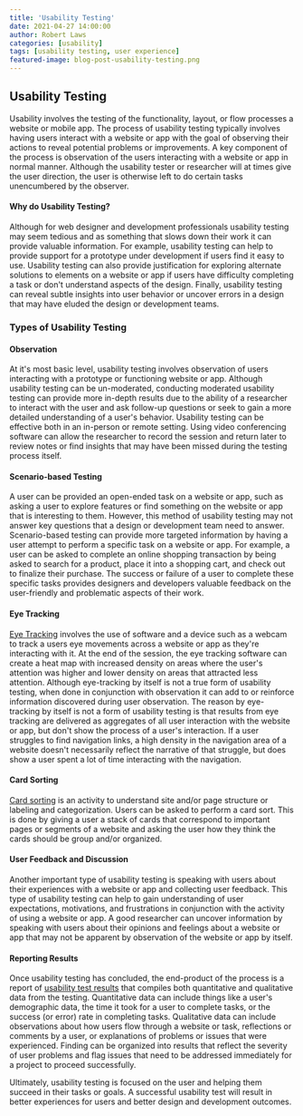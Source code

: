 ```yaml
---
title: 'Usability Testing'
date: 2021-04-27 14:00:00
author: Robert Laws
categories: [usability]
tags: [usability testing, user experience]
featured-image: blog-post-usability-testing.png
---
```


## Usability Testing

Usability involves the testing of the functionality, layout, or flow processes a website or mobile app. The process of usability testing typically involves having users interact with a website or app with the goal of observing their actions to reveal potential problems or improvements.<!-- more --> A key component of the process is observation of the users interacting with a website or app in normal manner. Although the usability tester or researcher will at times give the user direction, the user is otherwise left to do certain tasks unencumbered by the observer.

#### Why do Usability Testing?

Although for web designer and development professionals usability testing may seem tedious and as something that slows down their work it can provide valuable information. For example, usability testing can help to provide support for a prototype under development if users find it easy to use. Usability testing can also provide justification for exploring alternate solutions to elements on a website or app if users have difficulty completing a task or don't understand aspects of the design. Finally, usability testing can reveal subtle insights into user behavior or uncover errors in a design that may have eluded the design or development teams.

### Types of Usability Testing

#### Observation

At it's most basic level, usability testing involves observation of users interacting with a prototype or functioning website or app. Although usability testing can be un-moderated, conducting moderated usability testing can provide more in-depth results due to the ability of a researcher to interact with the user and ask follow-up questions or seek to gain a more detailed understanding of a user's behavior. Usability testing can be effective both in an in-person or remote setting. Using video conferencing software can allow the researcher to record the session and return later to review notes or find insights that may have been missed during the testing process itself.

#### Scenario-based Testing

A user can be provided an open-ended task on a website or app, such as asking a user to explore features or find something on the website or app that is interesting to them. However, this method of usability testing may not answer key questions that a design or development team need to answer. Scenario-based testing can provide more targeted information by having a user attempt to perform a specific task on a website or app. For example, a user can be asked to complete an online shopping transaction by being asked to search for a product, place it into a shopping cart, and check out to finalize their purchase. The success or failure of a user to complete these specific tasks provides designers and developers valuable feedback on the user-friendly and problematic aspects of their work.

#### Eye Tracking

[Eye Tracking](https://www.usability.gov/how-to-and-tools/methods/eye-tracking.html) involves the use of software and a device such as a webcam to track a users eye movements across a website or app as they're interacting with it. At the end of the session, the eye tracking software can create a heat map with increased density on areas where the user's attention was higher and lower density on areas that attracted less attention. Although eye-tracking by itself is not a true form of usability testing, when done in conjunction with observation it can add to or reinforce information discovered during user observation. The reason by eye-tracking by itself is not a form of usability testing is that results from eye tracking are delivered as aggregates of all user interaction with the website or app, but don't show the process of a user's interaction. If a user struggles to find navigation links, a high density in the navigation area of a website doesn't necessarily reflect the narrative of that struggle, but does show a user spent a lot of time interacting with the navigation.

#### Card Sorting

[Card sorting](https://www.usability.gov/how-to-and-tools/methods/card-sorting.html) is an activity to understand site and/or page structure or labeling and categorization. Users can be asked to perform a card sort. This is done by giving a user a stack of cards that correspond to important pages or segments of a website and asking the user how they think the cards should be group and/or organized.

#### User Feedback and Discussion

Another important type of usability testing is speaking with users about their experiences with a website or app and collecting user feedback. This type of usability testing can help to gain understanding of user expectations, motivations, and frustrations in conjunction with the activity of using a website or app. A good researcher can uncover information by speaking with users about their opinions and feelings about a website or app that may not be apparent by observation of the website or app by itself.

#### Reporting Results

Once usability testing has concluded, the end-product of the process is a report of [usability test results](https://www.usability.gov/how-to-and-tools/methods/reporting-usability-test-results.html) that compiles both quantitative and qualitative data from the testing. Quantitative data can include things like a user's demographic data, the time it took for a user to complete tasks, or the success (or error) rate in completing tasks. Qualitative data can include observations about how users flow through a website or task, reflections or comments by a user, or explanations of problems or issues that were experienced. Finding can be organized into results that reflect the severity of user problems and flag issues that need to be addressed immediately for a project to proceed successfully.

Ultimately, usability testing is focused on the user and helping them succeed in their tasks or goals. A successful usability test will result in better experiences for users and better design and development outcomes.
